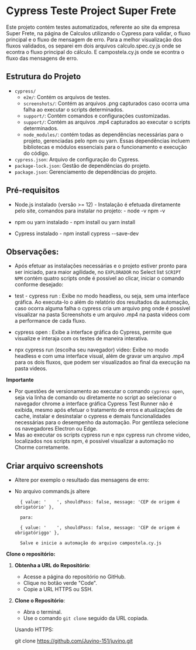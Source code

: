 # Cypress Teste Project Super Frete

Este projeto contém testes automatizados, referente ao site da empresa Super Frete, na
página de Calculos utilizando o Cypress para validar, o fluxo principal e o fluxo de mensagem de erro.
Para a melhor visualização dos fluxos validados, os separei em dois arquivos calculo.spec.cy.js onde se econtra o fluxo principal do cálculo.
E campostela.cy.js onde se econtra o fluxo das mensagens de erro.
## Estrutura do Projeto

- `cypress/`
  - `e2e/`: Contém os arquivos de testes.
  - `screenshots/`: Contém as arquivos .png capturados caso ocorra uma falha ao executar o scripts determinados.
  - `support/`: Contém comandos e configurações customizadas.
  - `support/`: Contém as arquivos .mp4 capturados ao executar o scripts determinados.
  - `node_modules/`: contém todas as dependências necessárias para o projeto, gerenciadas pelo npm ou yarn. Essas dependências incluem bibliotecas e módulos essenciais para o funcionamento e execução do código.
- `cypress.json`: Arquivo de configuração do Cypress.
- `package-lock.json`: Gestão de dependências do projeto.
- `package.json`: Gerenciamento de dependências do projeto.

## Pré-requisitos

- Node.js instalado (versão >= 12) - Instalação é efetuada diretamente pelo site,
 comandos para instalar no projeto: - node -v npm -v

- npm ou yarn instalado - npm install ou yarn install

- Cypress instalado - npm install cypress --save-dev

## Observações:

- Após efetuar as instalações necessárias e o projeto estiver pronto para ser iniciado, para maior agilidade, no `EXPLORADOR` no Select list `SCRIPT NPM`  contém
quatro scripts  onde é possível ao clicar, iniciar o comando conforme desejado:

- test - cypress run : Exibe no modo headless, ou seja, sem uma interface gráfica. Ao executa-lo o além do  relatório dos resultados da automação, caso ocorra alguma falha  o cypress cria um arquivo png onde é possível visualizar na pasta Screenshots e um arquivo .mp4 na pasta videos com a performance de cada fluxo.

- cypress open : Exibe a interface gráfica do Cypress, permite que visualize e interaja com os testes de maneira interativa.

- npx cypress run (escolha seu navegador) video: Exibe no modo headless e com uma interface visual, além de gravar um arquivo .mp4 para os dois fluxos, que podem ser visualizados ao final da execução na pasta videos.

**Importante**
- Por questões de versionamento ao executar o comando `cypress open`, seja via linha de comando ou diretamente no script ao selecionar o navegador chrome a interface gráfica Cypress Test Runner não é exibida, mesmo após efetuar o tratamento de erros e atualizações de cache, instalar e desinstalar o cypress e demais funcionalidades necessárias para o desempenho da automação. Por gentileza selecione os navegadores Electron ou Edge.
- Mas ao executar os scripts cypress run e npx cypress run chrome video, localizados nos scripts npm, é possivel visualizar a automação no Chorme corretamente.

## Criar arquivo screenshots
- Altere por exemplo o resultado das mensagens de erro:
- No arquivo commands.js altere

        { value: '    ', shouldPass: false, message: 'CEP de origem é obrigatório' },

        para:

        { value: '    ', shouldPass: false, message: 'CEP de origem é obrigatóriggo' }, 

        Salve e inicie a automação do arquivo campostela.cy.js

 **Clone o repositório:**

1. **Obtenha a URL do Repositório**:
   - Acesse a página do repositório no GitHub.
   - Clique no botão verde "Code".
   - Copie a URL HTTPS ou SSH.

2. **Clone o Repositório**:
   - Abra o terminal.
   - Use o comando `git clone` seguido da URL copiada.

   Usando HTTPS:
  
   git clone https://github.com/Juvino-151/juvino.git